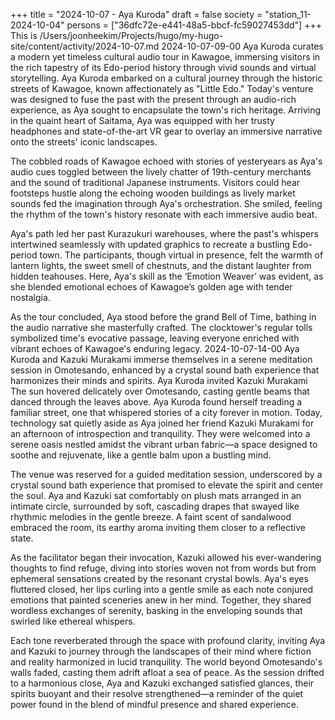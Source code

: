 +++
title = "2024-10-07 - Aya Kuroda"
draft = false
society = "station_11-2024-10-04"
persons = ["36dfc72e-e441-48a5-bbcf-fc59027453dd"]
+++
This is /Users/joonheekim/Projects/hugo/my-hugo-site/content/activity/2024-10-07.md
2024-10-07-09-00
Aya Kuroda curates a modern yet timeless cultural audio tour in Kawagoe, immersing visitors in the rich tapestry of its Edo-period history through vivid sounds and virtual storytelling.
Aya Kuroda embarked on a cultural journey through the historic streets of Kawagoe, known affectionately as "Little Edo." Today's venture was designed to fuse the past with the present through an audio-rich experience, as Aya sought to encapsulate the town's rich heritage. Arriving in the quaint heart of Saitama, Aya was equipped with her trusty headphones and state-of-the-art VR gear to overlay an immersive narrative onto the streets' iconic landscapes.

The cobbled roads of Kawagoe echoed with stories of yesteryears as Aya's audio cues toggled between the lively chatter of 19th-century merchants and the sound of traditional Japanese instruments. Visitors could hear footsteps hustle along the echoing wooden buildings as lively market sounds fed the imagination through Aya's orchestration. She smiled, feeling the rhythm of the town's history resonate with each immersive audio beat.

Aya's path led her past Kurazukuri warehouses, where the past's whispers intertwined seamlessly with updated graphics to recreate a bustling Edo-period town. The participants, though virtual in presence, felt the warmth of lantern lights, the sweet smell of chestnuts, and the distant laughter from hidden teahouses. Here, Aya's skill as the ‘Emotion Weaver’ was evident, as she blended emotional echoes of Kawagoe’s golden age with tender nostalgia.

As the tour concluded, Aya stood before the grand Bell of Time, bathing in the audio narrative she masterfully crafted. The clocktower's regular tolls symbolized time's evocative passage, leaving everyone enriched with vibrant echoes of Kawagoe's enduring legacy.
2024-10-07-14-00
Aya Kuroda and Kazuki Murakami immerse themselves in a serene meditation session in Omotesando, enhanced by a crystal sound bath experience that harmonizes their minds and spirits.
Aya Kuroda invited Kazuki Murakami
The sun hovered delicately over Omotesando, casting gentle beams that danced through the leaves above. Aya Kuroda found herself treading a familiar street, one that whispered stories of a city forever in motion. Today, technology sat quietly aside as Aya joined her friend Kazuki Murakami for an afternoon of introspection and tranquility. They were welcomed into a serene oasis nestled amidst the vibrant urban fabric—a space designed to soothe and rejuvenate, like a gentle balm upon a bustling mind.

The venue was reserved for a guided meditation session, underscored by a crystal sound bath experience that promised to elevate the spirit and center the soul. Aya and Kazuki sat comfortably on plush mats arranged in an intimate circle, surrounded by soft, cascading drapes that swayed like rhythmic melodies in the gentle breeze. A faint scent of sandalwood embraced the room, its earthy aroma inviting them closer to a reflective state.

As the facilitator began their invocation, Kazuki allowed his ever-wandering thoughts to find refuge, diving into stories woven not from words but from ephemeral sensations created by the resonant crystal bowls. Aya's eyes fluttered closed, her lips curling into a gentle smile as each note conjured emotions that painted sceneries anew in her mind. Together, they shared wordless exchanges of serenity, basking in the enveloping sounds that swirled like ethereal whispers.

Each tone reverberated through the space with profound clarity, inviting Aya and Kazuki to journey through the landscapes of their mind where fiction and reality harmonized in lucid tranquility. The world beyond Omotesando's walls faded, casting them adrift afloat a sea of peace. As the session drifted to a harmonious close, Aya and Kazuki exchanged satisfied glances, their spirits buoyant and their resolve strengthened—a reminder of the quiet power found in the blend of mindful presence and shared experience.
